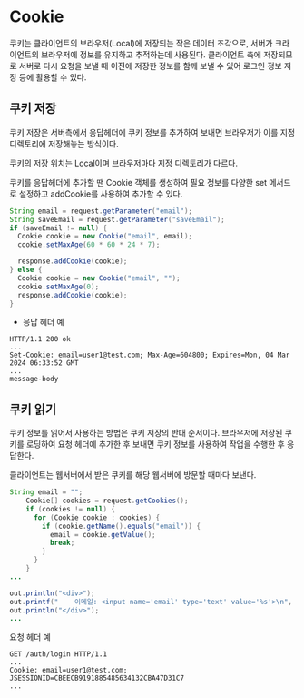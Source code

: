 # Cookie
쿠키는 클라이언트의 브라우저(Local)에 저장되는 작은 데이터 조각으로, 서버가 크라이언트의 브라우저에 정보를 유지하고 추적하는데 사용된다. 클라이언트 측에 저장되므로 서버로 다시 요청을 보낼 때 이전에 저장한 정보를 함께 보낼 수 있어 로그인 정보 저장 등에 활용할 수 있다.

## 쿠키 저장
쿠키 저장은 서버측에서 응답헤더에 쿠키 정보를 추가하여 보내면 브라우저가 이를 지정 디렉토리에 저장해놓는 방식이다. 

쿠키의 저장 위치는 Local이며 브라우저마다 지정 디렉토리가 다르다.

쿠키를 응답헤더에 추가할 땐 Cookie 객체를 생성하여 필요 정보를 다양한 set 메서드로 설정하고 addCookie를 사용하여 추가할 수 있다. 
```java
String email = request.getParameter("email");
String saveEmail = request.getParameter("saveEmail");
if (saveEmail != null) {
  Cookie cookie = new Cookie("email", email);
  cookie.setMaxAge(60 * 60 * 24 * 7);

  response.addCookie(cookie);
} else {
  Cookie cookie = new Cookie("email", "");
  cookie.setMaxAge(0);
  response.addCookie(cookie);
}
```

- 응답 헤더 예
```
HTTP/1.1 200 ok
...
Set-Cookie: email=user1@test.com; Max-Age=604800; Expires=Mon, 04 Mar 2024 06:33:52 GMT
...
message-body
```


## 쿠키 읽기
쿠키 정보를 읽어서 사용하는 방법은 쿠키 저장의 반대 순서이다. 브라우저에 저장된 쿠키를 로딩하여 요청 헤더에 추가한 후 보내면 쿠키 정보를 사용하여 작업을 수행한 후 응답한다. 

클라이언트는 웹서버에서 받은 쿠키를 해당 웹서버에 방문할 때마다 보낸다.
```java
String email = "";
    Cookie[] cookies = request.getCookies();
    if (cookies != null) {
      for (Cookie cookie : cookies) {
        if (cookie.getName().equals("email")) {
          email = cookie.getValue();
          break;
        }
      }
    }
...

out.println("<div>");
out.printf("    이메일: <input name='email' type='text' value='%s'>\n", email); 
out.println("</div>");
...
```

요청 헤더 예
```
GET /auth/login HTTP/1.1
...
Cookie: email=user1@test.com; JSESSIONID=CBEECB9191885485634132CBA47D31C7
...
```
